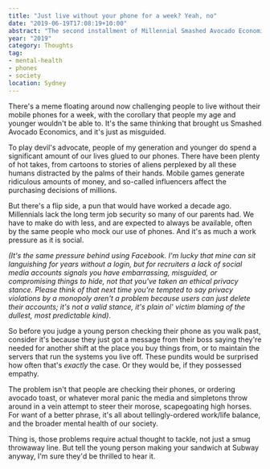 ```yaml
---
title: "Just live without your phone for a week? Yeah, no"
date: "2019-06-19T17:08:19+10:00"
abstract: "The second installment of Millennial Smashed Avocado Economics strikes, and it’s just as misguided."
year: "2019"
category: Thoughts
tag:
- mental-health
- phones
- society
location: Sydney
---
```

There's a meme floating around now challenging people to live without their mobile phones for a week, with the corollary that people my age and younger wouldn't be able to. It's the same thinking that brought us Smashed Avocado Economics, and it's just as misguided.

To play devil's advocate, people of my generation and younger do spend a significant amount of our lives glued to our phones. There have been plenty of hot takes, from cartoons to stories of aliens perplexed by all these humans distracted by the palms of their hands. Mobile games generate ridiculous amounts of money, and so-called influencers affect the purchasing decisions of millions.

But there's a flip side, a pun that would have worked a decade ago. Millennials lack the long term job security so many of our parents had. We have to make do with less, and are expected to always be available, often by the same people who mock our use of phones. And it's as much a work pressure as it is social.

*(It's the same pressure behind using Facebook. I'm lucky that mine can sit languishing for years without a login, but for recruiters a lack of social media accounts signals you have embarrassing, misguided, or compromising things to hide, not that you've taken an ethical privacy stance. Please think of that next time you're tempted to say privacy violations by a monopoly aren't a problem because users can just delete their accounts; it's not a valid stance, it's plain ol' victim blaming of the dullest, most predictable kind).*

So before you judge a young person checking their phone as you walk past, consider it's because they just got a message from their boss saying they're needed for another shift at the place you buy things from, or to maintain the servers that run the systems you live off. These pundits would be surprised how often that's *exactly* the case. Or they would be, if they possessed empathy.

The problem isn't that people are checking their phones, or ordering avocado toast, or whatever moral panic the media and simpletons throw around in a vein attempt to steer their morose, scapegoating high horses. For want of a better phrase, it's all about tellingly-ordered work/life balance, and the broader mental health of our society.

Thing is, those problems require actual thought to tackle, not just a smug throwaway line. But tell the young person making your sandwich at Subway anyway, I'm sure they'd be thrilled to hear it.

